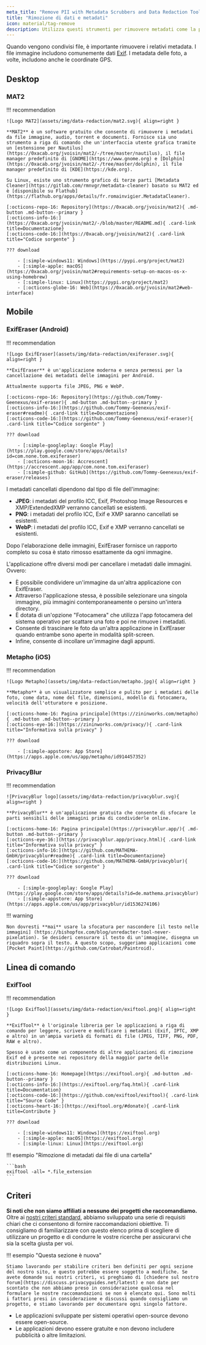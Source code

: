 ```yaml
---
meta_title: "Remove PII with Metadata Scrubbers and Data Redaction Tools - Privacy Guides"
title: "Rimozione di dati e metadati"
icon: material/tag-remove
description: Utilizza questi strumenti per rimuovere metadati come la posizione GPS e altre informazioni identificative dalle foto e dai file che condividete.
---
```


Quando vengono condivisi file, è importante rimuovere i relativi metadata. I file immagine includono comunemente dati [Exif](https://it.wikipedia.org/wiki/Exif). I metadata delle foto, a volte, includono anche le coordinate GPS.

## Desktop

### MAT2

!!! recommendation

    ![Logo MAT2](assets/img/data-redaction/mat2.svg){ align=right }
    
    **MAT2** è un software gratuito che consente di rimuovere i metadati da file immagine, audio, torrent e documenti. Fornisce sia uno strumento a riga di comando che un'interfaccia utente grafica tramite un [estensione per Nautilus](https://0xacab.org/jvoisin/mat2/-/tree/master/nautilus), il file manager predefinito di [GNOME](https://www.gnome.org) e [Dolphin](https://0xacab.org/jvoisin/mat2/-/tree/master/dolphin), il file manager predefinito di [KDE](https://kde.org).
    
    Su Linux, esiste uno strumento grafico di terze parti [Metadata Cleaner](https://gitlab.com/rmnvgr/metadata-cleaner) basato su MAT2 ed è [disponibile su Flathub](https://flathub.org/apps/details/fr.romainvigier.MetadataCleaner).
    
    [:octicons-repo-16: Repository](https://0xacab.org/jvoisin/mat2){ .md-button .md-button--primary }
    [:octicons-info-16:](https://0xacab.org/jvoisin/mat2/-/blob/master/README.md){ .card-link title=Documentazione}
    [:octicons-code-16:](https://0xacab.org/jvoisin/mat2){ .card-link title="Codice sorgente" }
    
    ??? download
    
        - [:simple-windows11: Windows](https://pypi.org/project/mat2)
        - [:simple-apple: macOS](https://0xacab.org/jvoisin/mat2#requirements-setup-on-macos-os-x-using-homebrew)
        - [:simple-linux: Linux](https://pypi.org/project/mat2)
        - [:octicons-globe-16: Web](https://0xacab.org/jvoisin/mat2#web-interface)

## Mobile

### ExifEraser (Android)

!!! recommendation

    ![Logo ExifEraser](assets/img/data-redaction/exiferaser.svg){ align=right }
    
    **ExifEraser** è un'applicazione moderna e senza permessi per la cancellazione dei metadati delle immagini per Android.
    
    Attualmente supporta file JPEG, PNG e WebP.
    
    [:octicons-repo-16: Repository](https://github.com/Tommy-Geenexus/exif-eraser){ .md-button .md-button--primary }
    [:octicons-info-16:](https://github.com/Tommy-Geenexus/exif-eraser#readme){ .card-link title=Documentazione}
    [:octicons-code-16:](https://github.com/Tommy-Geenexus/exif-eraser){ .card-link title="Codice sorgente" }
    
    ??? download
    
        - [:simple-googleplay: Google Play](https://play.google.com/store/apps/details?id=com.none.tom.exiferaser)
        - [:octicons-moon-16: Accrescent](https://accrescent.app/app/com.none.tom.exiferaser)
        - [:simple-github: GitHub](https://github.com/Tommy-Geenexus/exif-eraser/releases)

I metadati cancellati dipendono dal tipo di file dell'immagine:

* **JPEG**: i metadati del profilo ICC, Exif, Photoshop Image Resources e XMP/ExtendedXMP verranno cancellati se esistenti.
* **PNG**: i metadati del profilo ICC, Exif e XMP saranno cancellati se esistenti.
* **WebP**: i metadati del profilo ICC, Exif e XMP verranno cancellati se esistenti.

Dopo l'elaborazione delle immagini, ExifEraser fornisce un rapporto completo su cosa è stato rimosso esattamente da ogni immagine.

L'applicazione offre diversi modi per cancellare i metadati dalle immagini. Ovvero:

* È possibile condividere un'immagine da un'altra applicazione con ExifEraser.
* Attraverso l'applicazione stessa, è possibile selezionare una singola immagine, più immagini contemporaneamente o persino un'intera directory.
* È dotata di un'opzione "Fotocamera" che utilizza l'app fotocamera del sistema operativo per scattare una foto e poi ne rimuove i metadati.
* Consente di trascinare le foto da un'altra applicazione in ExifEraser quando entrambe sono aperte in modalità split-screen.
* Infine, consente di incollare un'immagine dagli appunti.

### Metapho (iOS)

!!! recommendation

    ![Logo Metapho](assets/img/data-redaction/metapho.jpg){ align=right }
    
    **Metapho** è un visualizzatore semplice e pulito per i metadati delle foto, come data, nome del file, dimensioni, modello di fotocamera, velocità dell'otturatore e posizione.
    
    [:octicons-home-16: Pagina principale](https://zininworks.com/metapho){ .md-button .md-button--primary }
    [:octicons-eye-16:](https://zininworks.com/privacy/){ .card-link title="Informativa sulla privacy" }
    
    ??? download
    
        - [:simple-appstore: App Store](https://apps.apple.com/us/app/metapho/id914457352)

### PrivacyBlur

!!! recommendation

    ![PrivacyBlur logo](assets/img/data-redaction/privacyblur.svg){ align=right }
    
    **PrivacyBlur** è un'applicazione gratuita che consente di sfocare le parti sensibili delle immagini prima di condividerle online.
    
    [:octicons-home-16: Pagina principale](https://privacyblur.app/){ .md-button .md-button--primary }
    [:octicons-eye-16:](https://privacyblur.app/privacy.html){ .card-link title="Informativa sulla privacy" }
    [:octicons-info-16:](https://github.com/MATHEMA-GmbH/privacyblur#readme){ .card-link title=Documentazione}
    [:octicons-code-16:](https://github.com/MATHEMA-GmbH/privacyblur){ .card-link title="Codice sorgente" }
    
    ??? download
    
        - [:simple-googleplay: Google Play](https://play.google.com/store/apps/details?id=de.mathema.privacyblur)
        - [:simple-appstore: App Store](https://apps.apple.com/us/app/privacyblur/id1536274106)

!!! warning

    Non dovresti **mai** usare la sfocatura per nascondere [il testo nelle immagini] (https://bishopfox.com/blog/unredacter-tool-never-pixelation). Se desideri censurare il testo di un'immagine, disegna un riquadro sopra il testo. A questo scopo, suggeriamo applicazioni come [Pocket Paint](https://github.com/Catrobat/Paintroid).

## Linea di comando

### ExifTool

!!! recommendation

    ![Logo ExifTool](assets/img/data-redaction/exiftool.png){ align=right }
    
    **ExifTool** è l'originale libreria per le applicazioni a riga di comando per leggere, scrivere e modificare i metadati (Exif, IPTC, XMP e altro) in un'ampia varietà di formati di file (JPEG, TIFF, PNG, PDF, RAW e altro).
    
    Spesso è usato come un componente di altre applicazioni di rimozione Exif ed è presente nei repository della maggior parte delle distribuzioni Linux.
    
    [:octicons-home-16: Homepage](https://exiftool.org){ .md-button .md-button--primary }
    [:octicons-info-16:](https://exiftool.org/faq.html){ .card-link title=Documentation}
    [:octicons-code-16:](https://github.com/exiftool/exiftool){ .card-link title="Source Code" }
    [:octicons-heart-16:](https://exiftool.org/#donate){ .card-link title=Contribute }
    
    ??? download
    
        - [:simple-windows11: Windows](https://exiftool.org)
        - [:simple-apple: macOS](https://exiftool.org)
        - [:simple-linux: Linux](https://exiftool.org)

!!! esempio "Rimozione di metadati dai file di una cartella"

    ```bash
    exiftool -all= *.file_extension
    ```

## Criteri

**Si noti che non siamo affiliati a nessuno dei progetti che raccomandiamo.** Oltre ai [ nostri criteri standard](about/criteria.md), abbiamo sviluppato una serie di requisiti chiari che ci consentono di fornire raccomandazioni obiettive. Ti consigliamo di familiarizzare con questo elenco prima di scegliere di utilizzare un progetto e di condurre le vostre ricerche per assicurarvi che sia la scelta giusta per voi.

!!! esempio "Questa sezione è nuova"

    Stiamo lavorando per stabilire criteri ben definiti per ogni sezione del nostro sito, e questo potrebbe essere soggetto a modifiche. Se avete domande sui nostri criteri, vi preghiamo di [chiedere sul nostro forum](https://discuss.privacyguides.net/latest) e non date per scontato che non abbiamo preso in considerazione qualcosa nel formulare le nostre raccomandazioni se non è elencato qui. Sono molti i fattori presi in considerazione e discussi quando consigliamo un progetto, e stiamo lavorando per documentare ogni singolo fattore.

- Le applicazioni sviluppate per sistemi operativi open-source devono essere open-source.
- Le applicazioni devono essere gratuite e non devono includere pubblicità o altre limitazioni.
